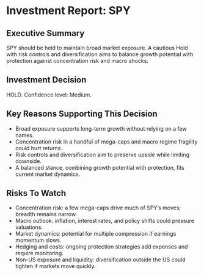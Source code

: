# Investment Report: SPY
## Executive Summary
SPY should be held to maintain broad market exposure. A cautious Hold with risk controls and diversification aims to balance growth potential with protection against concentration risk and macro shocks.

## Investment Decision
HOLD. Confidence level: Medium.

## Key Reasons Supporting This Decision
- Broad exposure supports long-term growth without relying on a few names.
- Concentration risk in a handful of mega-caps and macro regime fragility could hurt returns.
- Risk controls and diversification aim to preserve upside while limiting downside.
- A balanced stance, combining growth potential with protection, fits current market dynamics.

## Risks To Watch
- Concentration risk: a few mega-caps drive much of SPY’s moves; breadth remains narrow.
- Macro outlook: inflation, interest rates, and policy shifts could pressure valuations.
- Market dynamics: potential for multiple compression if earnings momentum slows.
- Hedging and costs: ongoing protection strategies add expenses and require monitoring.
- Non-US exposure and liquidity: diversification outside the US could tighten if markets move quickly.